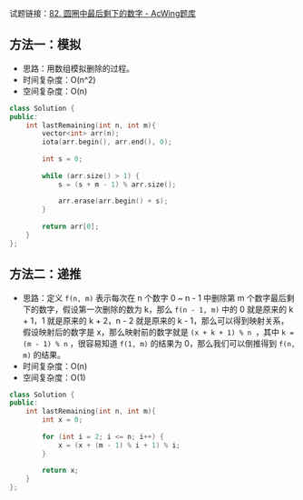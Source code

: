 试题链接：[82. 圆圈中最后剩下的数字 - AcWing题库](https://www.acwing.com/problem/content/78/)

## 方法一：模拟

- 思路：用数组模拟删除的过程。
- 时间复杂度：O(n^2)
- 空间复杂度：O(n)

```cpp
class Solution {
public:
    int lastRemaining(int n, int m){
        vector<int> arr(n);
        iota(arr.begin(), arr.end(), 0);
        
        int s = 0;
        
        while (arr.size() > 1) {
            s = (s + m - 1) % arr.size();
            
            arr.erase(arr.begin() + s);
        }
        
        return arr[0];
    }
};
```

## 方法二：递推

- 思路：定义 `f(n, m)` 表示每次在 n 个数字 0 ~ n - 1 中删除第 m 个数字最后剩下的数字，假设第一次删除的数为 k，那么 `f(n - 1, m)` 中的 0 就是原来的 k + 1，1 就是原来的 k + 2，n - 2 就是原来的 k - 1，那么可以得到映射关系，假设映射后的数字是 x，那么映射前的数字就是 `(x + k + 1) % n `，其中 `k = (m - 1) % n` ，很容易知道 `f(1, m)` 的结果为 0，那么我们可以倒推得到 `f(n, m)` 的结果。
- 时间复杂度：O(n)
- 空间复杂度：O(1)

```cpp
class Solution {
public:
    int lastRemaining(int n, int m){
        int x = 0;
        
        for (int i = 2; i <= n; i++) {
            x = (x + (m - 1) % i + 1) % i;
        }
        
        return x;
    }
};
```
